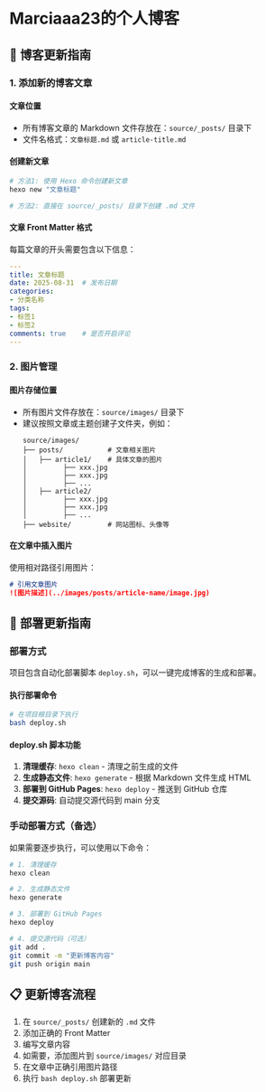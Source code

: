 # Marciaaa23的个人博客

## 📝 博客更新指南

### 1. 添加新的博客文章

#### 文章位置
- 所有博客文章的 Markdown 文件存放在：`source/_posts/` 目录下
- 文件名格式：`文章标题.md` 或 `article-title.md`

#### 创建新文章
```bash
# 方法1: 使用 Hexo 命令创建新文章
hexo new "文章标题"

# 方法2: 直接在 source/_posts/ 目录下创建 .md 文件
```

#### 文章 Front Matter 格式
每篇文章的开头需要包含以下信息：
```yaml
---
title: 文章标题
date: 2025-08-31  # 发布日期
categories: 
- 分类名称
tags: 
- 标签1
- 标签2
comments: true    # 是否开启评论
---
```

### 2. 图片管理

#### 图片存储位置
- 所有图片文件存放在：`source/images/` 目录下
- 建议按照文章或主题创建子文件夹，例如：
  ```
  source/images/
  ├── posts/           # 文章相关图片
  │   ├── article1/    # 具体文章的图片
  │         ├── xxx.jpg
  │         ├── xxx.jpg
  │         ├── ...
  │   ├── article2/
  │         ├── xxx.jpg
  │         ├── xxx.jpg
  │         ├── ...
  ├── website/         # 网站图标、头像等
  ```

#### 在文章中插入图片
使用相对路径引用图片：
```markdown
# 引用文章图片
![图片描述](../images/posts/article-name/image.jpg)
```

## 🚀 部署更新指南

### 部署方式

项目包含自动化部署脚本 `deploy.sh`，可以一键完成博客的生成和部署。

#### 执行部署命令
```bash
# 在项目根目录下执行
bash deploy.sh
```

#### deploy.sh 脚本功能
1. **清理缓存**: `hexo clean` - 清理之前生成的文件
2. **生成静态文件**: `hexo generate` - 根据 Markdown 文件生成 HTML
3. **部署到 GitHub Pages**: `hexo deploy` - 推送到 GitHub 仓库
4. **提交源码**: 自动提交源代码到 main 分支

### 手动部署方式（备选）
如果需要逐步执行，可以使用以下命令：
```bash
# 1. 清理缓存
hexo clean

# 2. 生成静态文件
hexo generate

# 3. 部署到 GitHub Pages
hexo deploy

# 4. 提交源代码（可选）
git add .
git commit -m "更新博客内容"
git push origin main
```

## 📋 更新博客流程
1. 在 `source/_posts/` 创建新的 `.md` 文件
2. 添加正确的 Front Matter
3. 编写文章内容
4. 如需要，添加图片到 `source/images/` 对应目录
5. 在文章中正确引用图片路径
6. 执行 `bash deploy.sh` 部署更新
